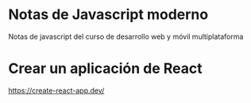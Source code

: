 # Notas de Javascript moderno
Notas de javascript del curso de desarrollo web y móvil multiplataforma

# Crear un aplicación de React
https://create-react-app.dev/
